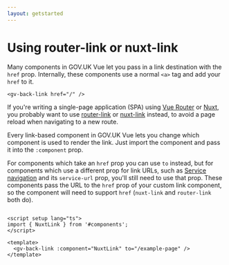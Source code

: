 ```yaml
---
layout: getstarted
---
```


# Using router-link or nuxt-link

Many components in GOV.UK Vue let you pass in a link destination with the `href` prop. Internally, these components
use a normal `<a>` tag and add your `href` to it.

```vue
<gv-back-link href="/" />
```

If you're writing a single-page application (SPA) using [Vue Router](https://router.vuejs.org/) or 
[Nuxt](https://nuxt.com/), you probably want to use [router-link](https://router.vuejs.org/guide/#router-link) or 
[nuxt-link](https://nuxt.com/docs/api/components/nuxt-link) instead, to avoid a page reload when navigating to a new route.

Every link-based component in GOV.UK Vue lets you change which component is used to render the link. Just import the
component and pass it into the `:component` prop. 

For components which take an `href` prop you can use `to` instead, but for components which use a different prop for link URLs, such as 
[Service navigation](/components/service-navigation) and its `service-url` prop, you'll still need to use that prop. These components
pass the URL to the `href` prop of your custom link component, so the component will need to support `href` (`nuxt-link` and `router-link` both do).

```vue

<script setup lang="ts">
import { NuxtLink } from '#components';
</script>

<template>
  <gv-back-link :component="NuxtLink" to="/example-page" />
</template>
```

